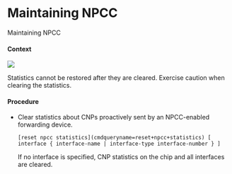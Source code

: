 Maintaining NPCC
================

Maintaining NPCC

#### Context

![](public_sys-resources/notice_3.0-en-us.png) 

Statistics cannot be restored after they are cleared. Exercise caution when clearing the statistics.



#### Procedure

* Clear statistics about CNPs proactively sent by an NPCC-enabled forwarding device.
  
  
  ```
  [reset npcc statistics](cmdqueryname=reset+npcc+statistics) [ interface { interface-name | interface-type interface-number } ]
  ```
  
  If no interface is specified, CNP statistics on the chip and all interfaces are cleared.